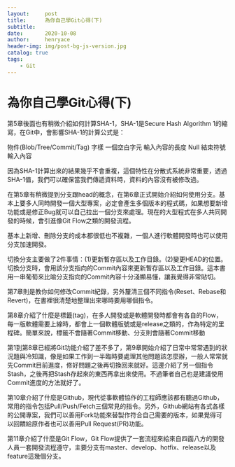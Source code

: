 ```yaml
---
layout:     post
title:      為你自己學Git心得(下)
subtitle:   
date:       2020-10-08
author:     henryace
header-img: img/post-bg-js-version.jpg
catalog: true
tags:
    - Git
---
```

# 為你自己學Git心得(下)

第5章後面也有稍微介紹如何計算SHA-1，SHA-1是Secure Hash Algorithm 1的縮寫，在Git中，會影響SHA-1的計算公式是：

物件(Blob/Tree/Commit/Tag) 字樣
一個空白字元
輸入內容的長度
Null 結束符號
輸入內容

因為SHA-1計算出來的結果幾乎不會重複，這個特性在分散式系統非常重要，透過SHA-1值，我們可以確保當我們傳遞資料時，資料的內容沒有被修改過。

在第5章有稍微提到分支跟head的概念，在第6章正式開始介紹如何使用分支。基本上要多人同時開發一個大型專案，必定會產生多個版本的程式碼，如果想要新增功能或是修正Bug就可以自己拉出一個分支來處理。現在的大型程式在多人共同開發的時候，會引進像Git Flow之類的開發流程。

基本上新增、刪除分支的成本都很低也不複雜，一個人進行軟體開發時也可以使用分支加速開發。

切換分支主要做了2件事情：(1)更新暫存區以及工作目錄。(2)變更HEAD的位置。切換分支時，會用該分支指向的Commit內容來更新暫存區以及工作目錄。這本書用一串葡萄來比喻分支指向的Commit內容十分淺顯易懂，讓我覺得非常貼切。

第7章則是教你如何修改Commit紀錄，另外釐清三個不同指令(Reset、Rebase和Revert)，在書裡很清楚地整理出來哪時要用哪個指令。

第8章介紹了什麼是標籤(tag)，在多人開發或是軟體開發時都會有各自的Flow，每一版軟體需要上線時，都會上一個軟體版號或是release之類的，作為特定的里程碑。簡單來說，標籤不會隨著Commit移動、分支則會隨著Commit移動

第1到第8章已經將Git功能介紹了差不多了，第9章開始介紹了日常中常常遇到的狀況題與冷知識，像是如果工作到一半臨時要處理其他問題該怎麼辦，一般人常常就先Commit目前進度，修好問題之後再切換回來就好。這邊介紹了另一個指令Stash，之後再把Stash存起來的東西再拿出來使用。不過筆者自己也是建議使用Commit進度的方法就好了。

第10章介紹了什麼是Github，現代從事軟體協作的工程師應該都有聽過Github，常用的指令包括Pull/Push/Fetch三個常見的指令。另外，Github網站有各式各樣的公開專案，我們可以善用Fork功能來替製作符合自己需要的版本，如果覺得可以回饋給原作者也可以善用Pull Request(PR)功能。

第11章介紹了什麼是Git Flow，Git Flow提供了一套流程來給來自四面八方的開發人員一套開發流程遵守，主要分支有master、develop、hotfix、release以及feature這幾個分支。

